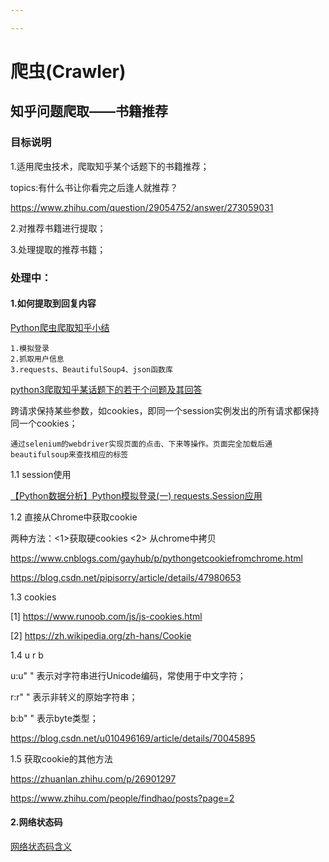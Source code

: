 ```yaml
---

---
```


# 爬虫(Crawler)

## 知乎问题爬取——书籍推荐

### 目标说明

1.适用爬虫技术，爬取知乎某个话题下的书籍推荐；

topics:有什么书让你看完之后逢人就推荐？

https://www.zhihu.com/question/29054752/answer/273059031

2.对推荐书籍进行提取；

3.处理提取的推荐书籍；





### 处理中：

#### 1.如何提取到回复内容

[Python爬虫爬取知乎小结](https://blog.csdn.net/qq_37267015/article/details/62217899)

```
1.模拟登录
2.抓取用户信息
3.requests、BeautifulSoup4、json函数库
```

[python3爬取知乎某话题下的若干个问题及其回答](https://blog.csdn.net/ASN_forever/article/details/84109090)

跨请求保持某些参数，如cookies，即同一个session实例发出的所有请求都保持同一个cookies；

```
通过selenium的webdriver实现页面的点击、下来等操作。页面完全加载后通beautifulsoup来查找相应的标签
```



1.1 session使用

[【Python数据分析】Python模拟登录(一) requests.Session应用](https://www.cnblogs.com/whatbeg/p/5320666.html)



1.2 直接从Chrome中获取cookie

两种方法：<1>获取硬cookies <2> 从chrome中拷贝

https://www.cnblogs.com/gayhub/p/pythongetcookiefromchrome.html

https://blog.csdn.net/pipisorry/article/details/47980653



1.3 cookies

[1] https://www.runoob.com/js/js-cookies.html

[2] https://zh.wikipedia.org/zh-hans/Cookie



1.4 u r b

u:u" " 表示对字符串进行Unicode编码，常使用于中文字符；

r:r" " 表示非转义的原始字符串；

b:b" " 表示byte类型；

https://blog.csdn.net/u010496169/article/details/70045895



1.5 获取cookie的其他方法

https://zhuanlan.zhihu.com/p/26901297

https://www.zhihu.com/people/findhao/posts?page=2



#### 2.网络状态码

[网络状态码含义](https://blog.csdn.net/qq_39631592/article/details/77922693)